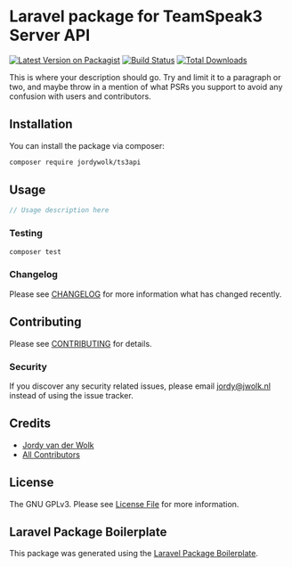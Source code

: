 # Laravel package for TeamSpeak3 Server API

[![Latest Version on Packagist](https://img.shields.io/packagist/v/jordywolk/ts3api.svg?style=flat-square)](https://packagist.org/packages/jordywolk/ts3api)
[![Build Status](https://img.shields.io/travis/jordywolk/ts3api/master.svg?style=flat-square)](https://travis-ci.org/jordywolk/ts3api)
[![Total Downloads](https://img.shields.io/packagist/dt/jordywolk/ts3api.svg?style=flat-square)](https://packagist.org/packages/jordywolk/ts3api)

This is where your description should go. Try and limit it to a paragraph or two, and maybe throw in a mention of what PSRs you support to avoid any confusion with users and contributors.

## Installation

You can install the package via composer:

```bash
composer require jordywolk/ts3api
```

## Usage

``` php
// Usage description here
```

### Testing

``` bash
composer test
```

### Changelog

Please see [CHANGELOG](CHANGELOG.md) for more information what has changed recently.

## Contributing

Please see [CONTRIBUTING](CONTRIBUTING.md) for details.

### Security

If you discover any security related issues, please email jordy@jwolk.nl instead of using the issue tracker.

## Credits

- [Jordy van der Wolk](https://github.com/jordywolk)
- [All Contributors](../../contributors)

## License

The GNU GPLv3. Please see [License File](LICENSE.md) for more information.

## Laravel Package Boilerplate

This package was generated using the [Laravel Package Boilerplate](https://laravelpackageboilerplate.com).
